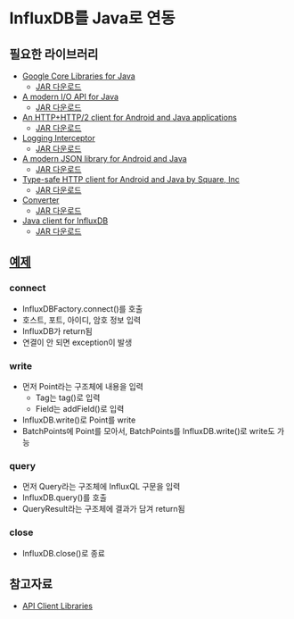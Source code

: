 # InfluxDB를 Java로 연동

## 필요한 라이브러리
* [Google Core Libraries for Java](https://github.com/google/guava)
  * [JAR 다운로드](https://mvnrepository.com/artifact/com.google.guava/guava)
* [A modern I/O API for Java](https://github.com/square/okio)
  * [JAR 다운로드](https://mvnrepository.com/artifact/com.squareup.okio/okio)
* [An HTTP+HTTP/2 client for Android and Java applications](https://github.com/square/okhttp)
  * [JAR 다운로드](https://mvnrepository.com/artifact/com.squareup.okhttp3/okhttp)
* [Logging Interceptor](https://github.com/square/okhttp/tree/master/okhttp-logging-interceptor)
  * [JAR 다운로드](https://mvnrepository.com/artifact/com.squareup.okhttp3/logging-interceptor)
* [A modern JSON library for Android and Java](https://github.com/square/moshi)
  * [JAR 다운로드](https://mvnrepository.com/artifact/com.squareup.moshi/moshi)
* [Type-safe HTTP client for Android and Java by Square, Inc](https://github.com/square/retrofit)
  * [JAR 다운로드](https://mvnrepository.com/artifact/com.squareup.retrofit2/retrofit)
* [Converter](http://square.github.io/retrofit/)
  * [JAR 다운로드](https://mvnrepository.com/artifact/com.squareup.retrofit2/converter-moshi)
* [Java client for InfluxDB](https://github.com/influxdata/influxdb-java)
  * [JAR 다운로드](https://mvnrepository.com/artifact/org.influxdb/influxdb-java)

## [예제](TestInfluxDB.java)
### connect
* InfluxDBFactory.connect()를 호출
* 호스트, 포트, 아이디, 암호 정보 입력
* InfluxDB가 return됨
* 연결이 안 되면 exception이 발생
### write
* 먼저 Point라는 구조체에 내용을 입력
  * Tag는 tag()로 입력
  * Field는 addField()로 입력
* InfluxDB.write()로 Point를 write
* BatchPoints에 Point를 모아서, BatchPoints를 InfluxDB.write()로 write도 가능
### query
* 먼저 Query라는 구조체에 InfluxQL 구문을 입력
* InfluxDB.query()를 호출
* QueryResult라는 구조체에 결과가 담겨 return됨
### close
* InfluxDB.close()로 종료

## 참고자료
* [API Client Libraries](https://docs.influxdata.com/influxdb/v1.2/tools/api_client_libraries/)
